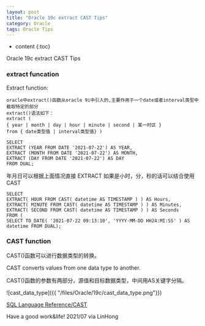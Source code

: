 ```yaml
---
layout: post
title: "Oracle 19c extract CAST Tips"
category: Oracle
tags: Oracle Tips
---
```


* content
{:toc}

Oracle 19c extract CAST Tips







### extract funcation

Extract function:

```
oracle中extract()函数从oracle 9i中引入的,主要作用于一个date或者interval类型中截取特定的部分
extract()语法如下：
extract (
{ year | month | day | hour | minute | second | 某一时区 }
from { date类型值 | interval类型值} )
```

```
SELECT 
EXTRACT (YEAR FROM DATE '2021-07-22') AS YEAR,
EXTRACT (MONTH FROM DATE '2021-07-22') AS MONTH,
EXTRACT (DAY FROM DATE '2021-07-22') AS DAY
FROM DUAL;
```

年月日可以根据上面情况直接 EXTRACT
如果是小时，分，秒的话可以结合使用 CAST

```
SELECT 
EXTRACT( HOUR FROM CAST( datetime AS TIMESTAMP ) ) AS Hours,
EXTRACT( MINUTE FROM CAST( datetime AS TIMESTAMP ) ) AS Minutes,
EXTRACT( SECOND FROM CAST( datetime AS TIMESTAMP ) ) AS Seconds
FROM (
SELECT TO_DATE( '2021-07-22 09:13:10', 'YYYY-MM-DD HH24:MI:SS' ) AS datetime FROM DUAL);
```

### CAST function

CAST()函数可以进行数据类型的转换。

CAST converts values from one data type to another.

CAST()函数的参数有两部分，源值和目标数据类型，中间用AS关键字分隔。

![cast_data_type]({{ "/files/Oracle/19c/cast_data_type.png"}})	

[SQL Language Reference/CAST](https://docs.oracle.com/en/database/oracle/oracle-database/19/sqlrf/CAST.html#GUID-5A70235E-1209-4281-8521-B94497AAEF75)


Have a good work&life! 2021/07 via LinHong
